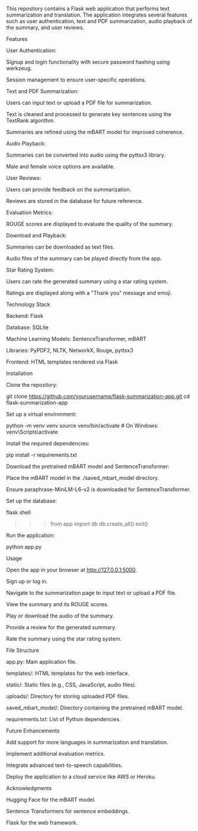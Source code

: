 This repository contains a Flask web application that performs text summarization and translation. The application integrates several features such as user authentication, text and PDF summarization, audio playback of the summary, and user reviews.

Features

User Authentication:

Signup and login functionality with secure password hashing using werkzeug.

Session management to ensure user-specific operations.

Text and PDF Summarization:

Users can input text or upload a PDF file for summarization.

Text is cleaned and processed to generate key sentences using the TextRank algorithm.

Summaries are refined using the mBART model for improved coherence.

Audio Playback:

Summaries can be converted into audio using the pyttsx3 library.

Male and female voice options are available.

User Reviews:

Users can provide feedback on the summarization.

Reviews are stored in the database for future reference.

Evaluation Metrics:

ROUGE scores are displayed to evaluate the quality of the summary.

Download and Playback:

Summaries can be downloaded as text files.

Audio files of the summary can be played directly from the app.

Star Rating System:

Users can rate the generated summary using a star rating system.

Ratings are displayed along with a "Thank you" message and emoji.

Technology Stack

Backend: Flask

Database: SQLite

Machine Learning Models: SentenceTransformer, mBART

Libraries: PyPDF2, NLTK, NetworkX, Rouge, pyttsx3

Frontend: HTML templates rendered via Flask

Installation

Clone the repository:

git clone https://github.com/yourusername/flask-summarization-app.git
cd flask-summarization-app

Set up a virtual environment:

python -m venv venv
source venv/bin/activate  # On Windows: venv\Scripts\activate

Install the required dependencies:

pip install -r requirements.txt

Download the pretrained mBART model and SentenceTransformer:

Place the mBART model in the ./saved_mbart_model directory.

Ensure paraphrase-MiniLM-L6-v2 is downloaded for SentenceTransformer.

Set up the database:

flask shell
>>> from app import db
>>> db.create_all()
>>> exit()

Run the application:

python app.py

Usage

Open the app in your browser at http://127.0.0.1:5000.

Sign up or log in.

Navigate to the summarization page to input text or upload a PDF file.

View the summary and its ROUGE scores.

Play or download the audio of the summary.

Provide a review for the generated summary.

Rate the summary using the star rating system.

File Structure

app.py: Main application file.

templates/: HTML templates for the web interface.

static/: Static files (e.g., CSS, JavaScript, audio files).

uploads/: Directory for storing uploaded PDF files.

saved_mbart_model/: Directory containing the pretrained mBART model.

requirements.txt: List of Python dependencies.

Future Enhancements

Add support for more languages in summarization and translation.

Implement additional evaluation metrics.

Integrate advanced text-to-speech capabilities.

Deploy the application to a cloud service like AWS or Heroku.

Acknowledgments

Hugging Face for the mBART model.

Sentence Transformers for sentence embeddings.

Flask for the web framework.
